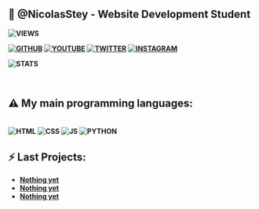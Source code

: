 ## <B>🌙 @NicolasStey - Website Development Student
![VIEWS](https://komarev.com/ghpvc/?username=NicolasStey)

[![GITHUB](https://img.shields.io/badge/GitHub-100000?style=for-the-badge&logo=github&logoColor=white)](https://github.com/NicolasStey)
[![YOUTUBE](https://img.shields.io/badge/YouTube-FF0000?style=for-the-badge&logo=youtube&logoColor=white)](https://www.youtube.com/channel/UCIBs8nZ0E6ZTX4nQ3h-4jCA)
[![TWITTER](https://img.shields.io/badge/Twitter-1DA1F2?style=for-the-badge&logo=twitter&logoColor=white)](https://twitter.com/NicolasStey)
[![INSTAGRAM](https://img.shields.io/badge/Instagram-E4405F?style=for-the-badge&logo=instagram&logoColor=white)](https://www.instagram.com/nicolasstey)

![STATS](https://github-readme-stats.vercel.app/api?username=NicolasStey&show_icons=true)

<br>
    
## ⚠️ My main programming languages:
<div style="display: inline-block;"><br>
    <img align="center" alt="HTML" src="https://img.shields.io/badge/HTML5-E34F26?style=for-the-badge&logo=html5&logoColor=white">
    <img align="center" alt="CSS" src="https://img.shields.io/badge/CSS3-323AA8?style=for-the-badge&logo=css3&logoColor=white">
    <img align="center" alt="JS" src="https://img.shields.io/badge/JavaScript-F7DF1E?style=for-the-badge&logo=javascript&logoColor=black">
    <img align="center" alt="PYTHON" src="https://img.shields.io/badge/Python-3776AB?style=for-the-badge&logo=python&logoColor=white">
</div>

<br>    
    
## ⚡ Last Projects:
- [Nothing yet](#)
- [Nothing yet](#)
- [Nothing yet](#)
